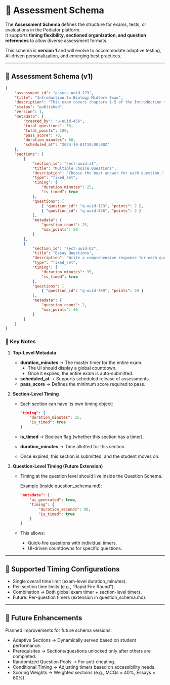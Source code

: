 # 📑 Assessment Schema

The **Assessment Schema** defines the structure for exams, tests, or evaluations in the Pediafor platform.  
It supports **timing flexibility, sectioned organization, and question references** to allow diverse assessment formats.  

This schema is **version 1** and will evolve to accommodate adaptive testing, AI-driven personalization, and emerging best practices.

---

## 📝 Assessment Schema (v1)

```json
{
	"assessment_id": "assess-uuid-123",
	"title": "Introduction to Biology Midterm Exam",
	"description": "This exam covers chapters 1-5 of the Introduction to Biology textbook.",
	"status": "published",
	"version": 1,
	"metadata": {
		"created_by": "u-uuid-456",
		"total_questions": 50,
		"total_points": 100,
		"pass_score": 70,
		"duration_minutes": 60,
		"scheduled_at": "2024-10-01T10:00:00Z"
	},
	"sections": [
		{
			"section_id": "sect-uuid-a1",
			"title": "Multiple Choice Questions",
			"description": "Choose the best answer for each question.",
			"type": "fixed_set",
			"timing": {
				"duration_minutes": 25,
				"is_timed": true
			},
			"questions": [
				{ "question_id": "q-uuid-123", "points": 2 },
				{ "question_id": "q-uuid-456", "points": 2 }
			],
			"metadata": {
				"question_count": 25,
				"max_points": 50
			}
		},
		{
			"section_id": "sect-uuid-b2",
			"title": "Essay Questions",
			"description": "Write a comprehensive response for each question.",
			"type": "fixed_set",
			"timing": {
				"duration_minutes": 35,
				"is_timed": true
			},
			"questions": [
				{ "question_id": "q-uuid-789", "points": 20 }
			],
			"metadata": {
				"question_count": 2,
				"max_points": 40
			}
		}
	]
}
```

### 🔑 Key Notes
1. **Top-Level Metadata**
	 - **duration_minutes** → The master timer for the entire exam.
		 - The UI should display a global countdown.
		 - Once it expires, the entire exam is auto-submitted.
	 - **scheduled_at** → Supports scheduled release of assessments.
	 - **pass_score** → Defines the minimum score required to pass.

2. **Section-Level Timing**
	 - Each section can have its own timing object:

		 ```json
		 "timing": {
			 "duration_minutes": 25,
			 "is_timed": true
		 }
		 ```
	 - **is_timed** → Boolean flag (whether this section has a timer).
	 - **duration_minutes** → Time allotted for this section.
	 - Once expired, this section is submitted, and the student moves on.

3. **Question-Level Timing (Future Extension)**
	 - Timing at the question level should live inside the Question Schema.

		 Example (inside question_schema.md):

		 ```json
		 "metadata": {
			 "ai_generated": true,
			 "timing": {
				 "duration_seconds": 90,
				 "is_timed": true
			 }
		 }
		 ```
	 - This allows:
		 - Quick-fire questions with individual timers.
		 - UI-driven countdowns for specific questions.

---

## 🎯 Supported Timing Configurations

- Single overall time limit (exam-level duration_minutes).
- Per-section time limits (e.g., “Rapid Fire Round”).
- Combination → Both global exam timer + section-level timers.
- Future: Per-question timers (extension in question_schema.md).

---

## 🔮 Future Enhancements

Planned improvements for future schema versions:

- Adaptive Sections → Dynamically served based on student performance.
- Prerequisites → Sections/questions unlocked only after others are completed.
- Randomized Question Pools → For anti-cheating.
- Conditional Timing → Adjusting timers based on accessibility needs.
- Scoring Weights → Weighted sections (e.g., MCQs = 40%, Essays = 60%).
